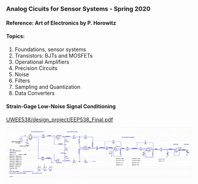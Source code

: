 ### Analog Cicuits for Sensor Systems - Spring 2020

#### Reference: Art of Electronics by P. Horowitz

#### Topics:
1. Foundations, sensor systems
2. Transistors: BJTs and MOSFETs
3. Operational Amplifiers
4. Precision Circuits
5. Noise
6. Filters
7. Sampling and Quantization
8. Data Converters

#### Strain-Gage Low-Noise Signal Conditioning

[ UWEE538/design_project/EEP538_Final.pdf ](https://github.com/kegedy/UWEE538/blob/master/design_project/EEP538_Final.pdf)

![Project Design LTSpice](top_level.png)
